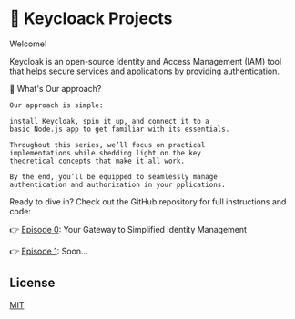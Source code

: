 
#  🪪 Keycloack Projects

Welcome!

Keycloak is an open-source Identity and Access Management (IAM) tool that helps secure services and applications by providing authentication.

🔹 What's Our approach?

    
    Our approach is simple: 

    install Keycloak, spin it up, and connect it to a 
    basic Node.js app to get familiar with its essentials. 

    Throughout this series, we’ll focus on practical
    implementations while shedding light on the key 
    theoretical concepts that make it all work.

    By the end, you’ll be equipped to seamlessly manage
    authentication and authorization in your pplications.

Ready to dive in? Check out the GitHub repository for full instructions and code:

👉 [Episode 0](https://github.com/giljr/keycloak_project/tree/master/nodejs/resource-server): Your Gateway to Simplified Identity Management

👉 [Episode 1](): Soon...
## License

[MIT](https://choosealicense.com/licenses/mit/)


